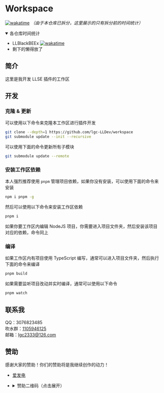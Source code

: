 <!-- markdownlint-disable MD033 -->

# Workspace

[![wakatime](https://wakatime.com/badge/user/b61b0f9a-f40b-4c82-bc51-0a75c67bfccf/project/d13550ef-4897-4e11-a57c-f45b2c6511e4.svg)](https://wakatime.com/badge/user/b61b0f9a-f40b-4c82-bc51-0a75c67bfccf/project/d13550ef-4897-4e11-a57c-f45b2c6511e4)
_（由于本仓库已拆分，这里展示的只有拆分前的时间统计）_

<details open>
  <summary>各仓库时间统计</summary>

- LLBlackBEEx [![wakatime](https://wakatime.com/badge/user/b61b0f9a-f40b-4c82-bc51-0a75c67bfccf/project/ece1db86-a0a4-4c8b-b5d9-8317b3ac21c3.svg)](https://wakatime.com/badge/user/b61b0f9a-f40b-4c82-bc51-0a75c67bfccf/project/ece1db86-a0a4-4c8b-b5d9-8317b3ac21c3)
- 剩下的懒得放了

</details>

## 简介

这里是我开发 LLSE 插件的工作区

## 开发

### 克隆 & 更新

可以使用以下命令来克隆本工作区进行插件开发

```bash
git clone --depth=1 https://github.com/lgc-LLDev/workspace
git submodule update --init --recursive
```

可以使用下面的命令更新所有子模块

```bash
git submodule update --remote
```

### 安装工作区依赖

本人强烈推荐使用 `pnpm` 管理项目依赖，如果你没有安装，可以使用下面的命令来安装

```bash
npm i pnpm -g
```

然后可以使用以下命令来安装工作区依赖

```bash
pnpm i
```

如果你要工作区内编辑 NodeJS 项目，你需要进入项目文件夹，然后安装该项目对应的依赖，命令同上

### 编译

如果工作区内有项目使用 TypeScript 编写，通常可以进入项目文件夹，然后执行下面的命令来编译

```bash
pnpm build
```

如果需要监听项目改动并实时编译，通常可以使用以下命令

```bash
pnpm watch
```

## 联系我

QQ：3076823485  
吹水群：[1105946125](https://jq.qq.com/?_wv=1027&k=Z3n1MpEp)  
邮箱：<lgc2333@126.com>

## 赞助

感谢大家的赞助！你们的赞助将是我继续创作的动力！

- [爱发电](https://afdian.net/@lgc2333)
- <details>
    <summary>赞助二维码（点击展开）</summary>

  ![讨饭](https://raw.githubusercontent.com/lgc2333/ShigureBotMenu/master/src/imgs/sponsor.png)

  </details>
